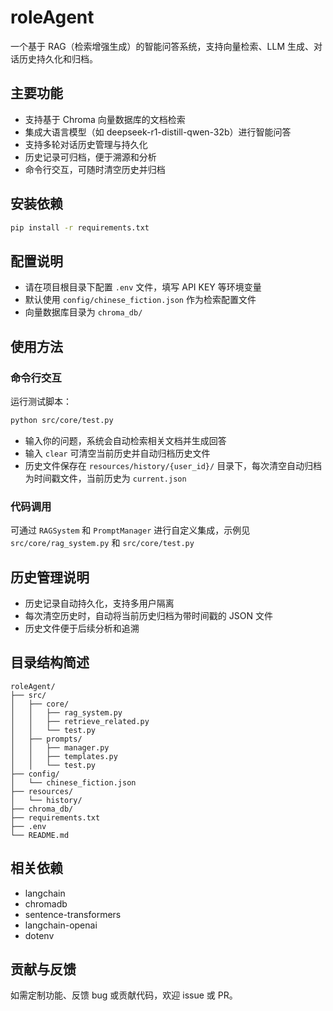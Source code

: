 # roleAgent

一个基于 RAG（检索增强生成）的智能问答系统，支持向量检索、LLM 生成、对话历史持久化和归档。

## 主要功能
- 支持基于 Chroma 向量数据库的文档检索
- 集成大语言模型（如 deepseek-r1-distill-qwen-32b）进行智能问答
- 支持多轮对话历史管理与持久化
- 历史记录可归档，便于溯源和分析
- 命令行交互，可随时清空历史并归档

## 安装依赖

```bash
pip install -r requirements.txt
```

## 配置说明
- 请在项目根目录下配置 `.env` 文件，填写 API KEY 等环境变量
- 默认使用 `config/chinese_fiction.json` 作为检索配置文件
- 向量数据库目录为 `chroma_db/`

## 使用方法

### 命令行交互

运行测试脚本：

```bash
python src/core/test.py
```

- 输入你的问题，系统会自动检索相关文档并生成回答
- 输入 `clear` 可清空当前历史并自动归档历史文件
- 历史文件保存在 `resources/history/{user_id}/` 目录下，每次清空自动归档为时间戳文件，当前历史为 `current.json`

### 代码调用

可通过 `RAGSystem` 和 `PromptManager` 进行自定义集成，示例见 `src/core/rag_system.py` 和 `src/core/test.py`

## 历史管理说明
- 历史记录自动持久化，支持多用户隔离
- 每次清空历史时，自动将当前历史归档为带时间戳的 JSON 文件
- 历史文件便于后续分析和追溯

## 目录结构简述
```
roleAgent/
├── src/
│   ├── core/
│   │   ├── rag_system.py
│   │   ├── retrieve_related.py
│   │   └── test.py
│   ├── prompts/
│   │   ├── manager.py
│   │   ├── templates.py
│   │   └── test.py
├── config/
│   └── chinese_fiction.json
├── resources/
│   └── history/
├── chroma_db/
├── requirements.txt
├── .env
└── README.md
```

## 相关依赖
- langchain
- chromadb
- sentence-transformers
- langchain-openai
- dotenv

## 贡献与反馈
如需定制功能、反馈 bug 或贡献代码，欢迎 issue 或 PR。